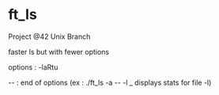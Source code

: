 # ft_ls

Project @42 Unix Branch

faster ls but with fewer options

options : -laRtu

-- : end of options (ex : ./ft_ls -a -- -l _ displays stats for file -l)
